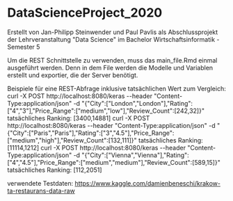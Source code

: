 # DataScienceProject_2020

Erstellt von Jan-Philipp Steinwender und Paul Pavlis als Abschlussprojekt der Lehrveranstaltung "Data Science" im Bachelor Wirtschaftsinformatik - Semester 5

Um die REST Schnittstelle zu verwenden, muss das main_file.Rmd einmal ausgeführt werden. Denn in dem File werden die Modelle und Variablen erstellt und exportier, die der Server benötigt.

Beispiele für eine REST-Abfrage inklusive tatsächlichen Wert zum Vergleich:
curl -X POST http://localhost:8080/keras --header "Content-Type:application/json" -d "{\"City\":[\"London\",\"London\"],\"Rating\":[\"4\",\"3\"],\"Price_Range\":[\"medium\",\"low\"],\"Review_Count\":[242,32]}"
tatsächliches Ranking: [3400,14881]
curl -X POST http://localhost:8080/keras --header "Content-Type:application/json" -d "{\"City\":[\"Paris\",\"Paris\"],\"Rating\":[\"3\",\"4.5\"],\"Price_Range\":[\"medium\",\"high\"],\"Review_Count\":[132,111]}"
tatsächliches Ranking: [11114,1212]
curl -X POST http://localhost:8080/keras --header "Content-Type:application/json" -d "{\"City\":[\"Vienna\",\"Vienna\"],\"Rating\":[\"4\",\"4.5\"],\"Price_Range\":[\"medium\",\"medium\"],\"Review_Count\":[589,15]}"
tatsächliches Ranking: [112,2051]

verwendete Testdaten: https://www.kaggle.com/damienbeneschi/krakow-ta-restaurans-data-raw
